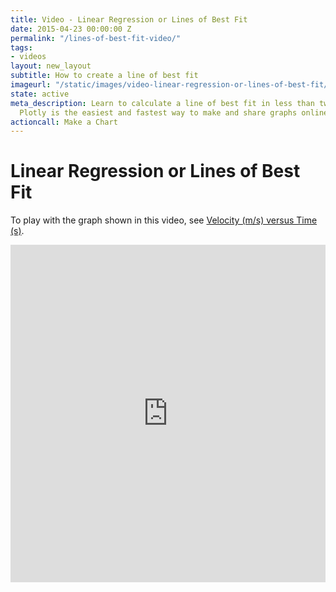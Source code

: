 ```yaml
---
title: Video - Linear Regression or Lines of Best Fit
date: 2015-04-23 00:00:00 Z
permalink: "/lines-of-best-fit-video/"
tags:
- videos
layout: new_layout
subtitle: How to create a line of best fit
imageurl: "/static/images/video-linear-regression-or-lines-of-best-fit/thum-video-linear-regression-or-lines-of-best-fit.png"
state: active
meta_description: Learn to calculate a line of best fit in less than two minutes.
  Plotly is the easiest and fastest way to make and share graphs online.
actioncall: Make a Chart
---
```


# Linear Regression or Lines of Best Fit

To play with the graph shown in this video, see [Velocity (m/s) versus Time (s)](https://plot.ly/37/~cimar/).

<iframe src="https://www.youtube.com/embed/k5DXRSAf20c" width="100%" height="540" frameborder="0" webkitallowfullscreen mozallowfullscreen allowfullscreen></iframe>
